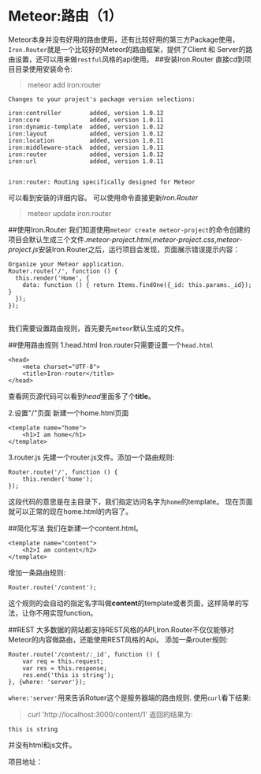 # Meteor:路由（1）
Meteor本身并没有好用的路由使用，还有比较好用的第三方Package使用，`Iron.Router`就是一个比较好的Meteor的路由框架，提供了Client 和 Server的路由设置，还可以用来做`restful`风格的api使用。
##安装Iron.Router
直接cd到项目目录使用安装命令:
>meteor add iron:router
```
Changes to your project's package version selections:

iron:controller        added, version 1.0.12
iron:core              added, version 1.0.11
iron:dynamic-template  added, version 1.0.12
iron:layout            added, version 1.0.12
iron:location          added, version 1.0.11
iron:middleware-stack  added, version 1.0.11
iron:router            added, version 1.0.12
iron:url               added, version 1.0.11


iron:router: Routing specifically designed for Meteor
```
可以看到安装的详细内容。
可以使用命令直接更新*Iron.Router*
>meteor update iron:router


##使用Iron.Router
我们知道使用`meteor create meteor-project`的命令创建的项目会默认生成三个文件.*meteor-project.html*,*meteor-project.css*,*meteor-project.js*安装Iron.Router之后，运行项目会发现，页面展示错误提示内容：
```
Organize your Meteor application.
Router.route('/', function () {
  this.render('Home', {
    data: function () { return Items.findOne({_id: this.params._id}); }
  });
});
        
```
我们需要设置路由规则，首先要先`meteor`默认生成的文件。

##使用路由规则
1.head.html
Iron.router只需要设置一个`head.html`
```
<head>
    <meta charset="UTF-8">
    <title>Iron-router</title>
</head>

```
查看网页源代码可以看到*head*里面多了个**title**。

2.设置"/"页面
新建一个home.html页面
```
<template name="home">
    <h1>I am home</h1>
</template>
```
3.router.js
先建一个router.js文件。添加一个路由规则:
```
Router.route('/', function () {
    this.render('home');
});
```
这段代码的意思是在主目录下，我们指定访问名字为`home`的template。
现在页面就可以正常的现在home.html的内容了。

##简化写法
我们在新建一个content.html。
```
<template name="content">
    <h2>I am content</h2>
</template>
```
增加一条路由规则:
```
Router.route('/content');
```
这个规则的会自动的指定名字叫做**content**的template或者页面，这样简单的写法，让你不用实现function。

##REST
大多数据的网站都支持REST风格的API,Iron.Router不仅仅能够对Meteor的内容做路由，还能使用REST风格的Api。
添加一条router规则:
```
Router.route('/content/:_id', function () {
    var req = this.request;
    var res = this.response;
    res.end('this is string');
}, {where: 'server'});
```
`where:'server'`用来告诉Rotuer这个是服务器端的路由规则.
使用`curl`看下结果:
>curl  'http://localhost:3000/content/1'
返回的结果为:
```
this is string
```
并没有html和js文件。

项目地址：




